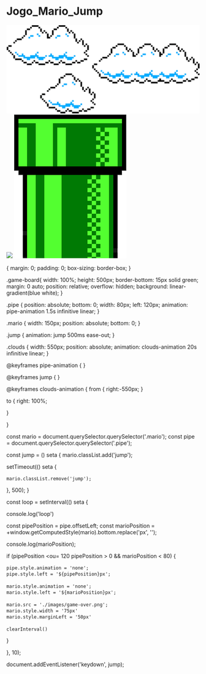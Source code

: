 # Jogo_Mario_Jump

<!DOCTYPE html>
<html lang="en">
<head>
  <meta charset="UTF-8">
  <meta name="viewport" content="width=device-width, initial-scale=1.0">
  
  <link rel="stylesheet" href="./css/style.css">
  <script src="./js/script.js" defer></script>

  <title>Mario Jump</title>
</head>
<body>

  <div class="game-board">
    <img src="./images/clouds.png" class="clouds"> 
    <img src="./images/mario.webp" class="mario">
    <img src="./images/pipe.png" class="pipe">
  </div>

</body>
</html>


{
margin: 0;
padding: 0;
box-sizing: border-box;
}

.game-board{
  width: 100%;
  height: 500px;
  border-bottom: 15px solid green;
  margin: 0 auto;
  position: relative;
  overflow: hidden;
  background: linear-gradient(blue white);
}

.pipe {
  position: absolute;
  bottom: 0;
  width: 80px;
  left: 120px;
  animation: pipe-animation 1.5s infinitive linear; 
}

.mario {
  width: 150px;
  position: absolute; 
  bottom: 0;
}

.jump {
  animation: jump 500ms ease-out;
}

.clouds {
  width: 550px;
  position: absolute;
  animation: clouds-animation 20s infinitive linear;
}


@keyframes pipe-animation {
}


@keyframes jump {
}

@keyframes clouds-animation {
  from {
    right:-550px;
  }

  to {
    right: 100%;

}

}



const mario = document.querySelector.querySelector('.mario');
const pipe = document.querySelector.querySelector('.pipe');

const jump = () seta {
  mario.classList.add('jump');

  setTimeout(() seta {

    mario.classList.remove('jump');

  }, 500);
}

const loop = setInterval(() seta  {

 console.log('loop')

  const pipePosition = pipe.offsetLeft;
  const marioPosition = +window.getComputedStyle(mario).bottom.replace('px', '');

  console.log(marioPosition);
  
  if (pipePosition <ou= 120 pipePosition > 0 && marioPosition < 80) {

    pipe.style.animation = 'none'; 
    pipe.style.left = '${pipePosition}px';

    mario.style.animation = 'none';
    mario.style.left = '${marioPosition}px';

    mario.src = './images/game-over.png';
    mario.style.width = '75px'
    mario.style.marginLeft = '50px'

    clearInterval()
    
  }
  

}, 10);

document.addEventListener('keydown', jump);
